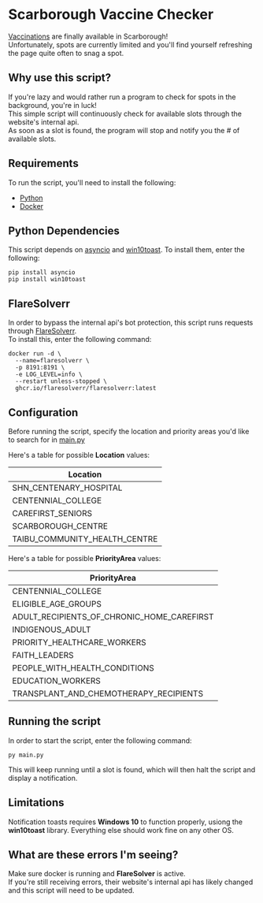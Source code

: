 # Scarborough Vaccine Checker

[Vaccinations](https://www.scarboroughcovidvaccineclinic.ca/) are finally available in Scarborough!  
Unfortunately, spots are currently limited and you'll find yourself refreshing the page quite often to snag a spot.

## Why use this script?

If you're lazy and would rather run a program to check for spots in the background, you're in luck!  
This simple script will continuously check for available slots through the website's internal api.  
As soon as a slot is found, the program will stop and notify you the # of available slots.

## Requirements

To run the script, you'll need to install the following:
- [Python](https://www.python.org/downloads/)
- [Docker](https://www.docker.com/products/docker-desktop)

## Python Dependencies

This script depends on [asyncio](https://pypi.org/project/asyncio/) and [win10toast](https://pypi.org/project/win10toast/). To install them, enter the following:

```
pip install asyncio
pip install win10toast
```

## FlareSolverr

In order to bypass the internal api's bot protection, this script runs requests through [FlareSolverr](https://github.com/FlareSolverr/FlareSolverr).  
To install this, enter the following command:

```
docker run -d \
  --name=flaresolverr \
  -p 8191:8191 \
  -e LOG_LEVEL=info \
  --restart unless-stopped \
  ghcr.io/flaresolverr/flaresolverr:latest
```

## Configuration

Before running the script, specify the location and priority areas you'd like to search for in [main.py](https://github.com/qwbarch/scarborough-vaccine-checker/blob/688c4c49320d38cf07bec9c10ae6546f2b110d7c/main.py#L12)

Here's a table for possible **Location** values:

| Location                      |
|-------------------------------|
| SHN_CENTENARY_HOSPITAL        |
| CENTENNIAL_COLLEGE            |
| CAREFIRST_SENIORS             |
| SCARBOROUGH_CENTRE            |
| TAIBU_COMMUNITY_HEALTH_CENTRE |

Here's a table for possible **PriorityArea** values:

| PriorityArea                               |
|--------------------------------------------|
| CENTENNIAL_COLLEGE                         |
| ELIGIBLE_AGE_GROUPS                        |
| ADULT_RECIPIENTS_OF_CHRONIC_HOME_CAREFIRST |
| INDIGENOUS_ADULT                           |
| PRIORITY_HEALTHCARE_WORKERS                |
| FAITH_LEADERS                              |
| PEOPLE_WITH_HEALTH_CONDITIONS              |
| EDUCATION_WORKERS                          |
| TRANSPLANT_AND_CHEMOTHERAPY_RECIPIENTS     |

## Running the script

In order to start the script, enter the following command:
```
py main.py
```

This will keep running until a slot is found, which will then halt the script and display a notification.

## Limitations

Notification toasts requires **Windows 10** to function properly, usiong the **win10toast** library.
Everything else should work fine on any other OS.

## What are these errors I'm seeing?

Make sure docker is running and **FlareSolver** is active.  
If you're still receiving errors, their website's internal api has likely changed and this script will need to be updated.
